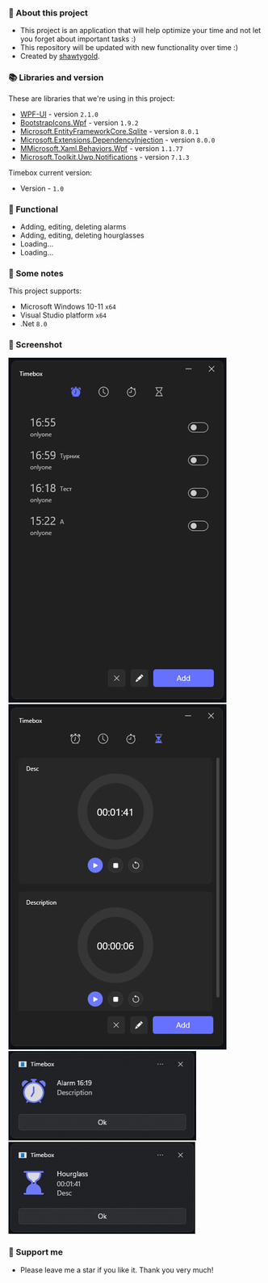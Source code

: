 ### :pencil: About this project
- This project is an application that will help optimize your time and not let you forget about important tasks :)
- This repository will be updated with new functionality over time :)
- Created by [shawtygold](https://github.com/Shawtygold).

### 📚 Libraries and version
These are libraries that we're using in this project:
- [WPF-UI](https://github.com/lepoco/wpfui) - version `2.1.0`
- [BootstrapIcons.Wpf](https://github.com/helluvamatt/BootstrapIcons.Net) - version `1.9.2`
- [Microsoft.EntityFrameworkCore.Sqlite](https://www.nuget.org/packages/Microsoft.EntityFrameworkCore.Sqlite) - version `8.0.1`
- [Microsoft.Extensions.DependencyInjection](https://www.nuget.org/packages/Microsoft.Extensions.DependencyInjection) - version `8.0.0`
- [MMicrosoft.Xaml.Behaviors.Wpf](https://www.nuget.org/packages/Microsoft.Xaml.Behaviors.Wpf) - version `1.1.77`
- [Microsoft.Toolkit.Uwp.Notifications](https://github.com/CommunityToolkit/WindowsCommunityToolkit) - version `7.1.3`

Timebox current version: 
- Version - `1.0`

### 📖 Functional
- Adding, editing, deleting alarms
- Adding, editing, deleting hourglasses
- Loading...
- Loading...

 ### 📜 Some notes
 This project supports:
 - Microsoft Windows 10-11 `x64`
 - Visual Studio platform `x64`
 - .Net `8.0`

### 📸 Screenshot
![Scrennshot](https://github.com/Shawtygold/Timebox/blob/master/Screenshot1.jpg)
![Scrennshot](https://github.com/Shawtygold/Timebox/blob/master/Screenshot2.jpg)
![Scrennshot](https://github.com/Shawtygold/Timebox/blob/master/Screenshot3.1.jpg)
![Scrennshot](https://github.com/Shawtygold/Timebox/blob/master/Screenshot4.jpg)

 ### 🤝 Support me
 - Please leave me a star if you like it. Thank you very much! 

